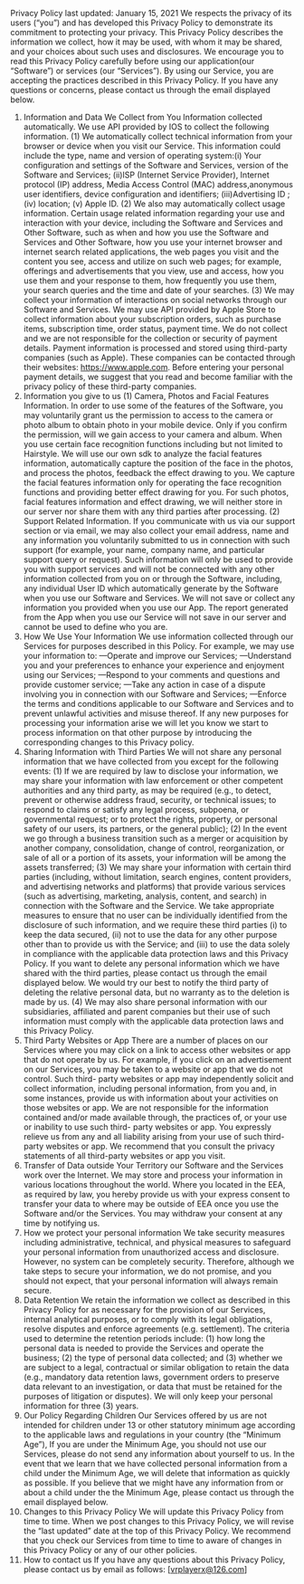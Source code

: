 Privacy Policy
last updated: January 15, 2021
We respects the privacy of its users (“you”) and has developed this Privacy Policy to demonstrate its commitment to protecting your privacy. This Privacy Policy describes the information we collect, how it may be used, with whom it may be shared, and your choices about such uses and disclosures. We encourage you to read this Privacy Policy carefully before using our application(our “Software”) or services (our “Services”). By using our Service, you are accepting the practices described in this Privacy Policy. If you have any questions or concerns, please contact us through the email displayed below.
1. Information and Data We Collect from You
Information collected automatically. We use API provided by IOS to collect the following information.
(1) We automatically collect technical information from your browser or device when you visit our Service. This information could include the type, name and version of operating system:(i) Your configuration and settings of the Software and Services, version of the Software and Services; (ii)ISP (Internet Service Provider), Internet protocol (IP) address, Media Access Control (MAC) address,anonymous user identifiers, device configuration and identifiers; (iii)Advertising ID ; (iv) location; (v) Apple ID.
(2) We also may automatically collect usage information. Certain usage related information regarding your use and interaction with your device, including the Software and Services and Other Software, such as when and how you use the Software and Services and Other Software, how you use your internet browser and internet search related applications, the web pages you visit and the content you see, access and utilize on such web pages; for example, offerings and advertisements that you view, use and access, how you use them and your response to them, how frequently you use them, your search queries and the time and date of your searches.
(3) We may collect your information of interactions on social networks through our Software and Services. We may use API provided by Apple Store to collect information about your subscription orders, such as purchase items, subscription time, order status, payment time. We do not collect and we are not responsible for the collection or security of payment details. Payment information is processed and stored using third-party companies (such as Apple). These companies can be contacted through their websites: https://www.apple.com. Before entering your personal payment details, we suggest that you read and become familiar with the privacy policy of these third-party companies.
2. Information you give to us
(1) Camera, Photos and Facial Features Information. In order to use some of the features of the Software, you may voluntarily grant us the permission to access to the camera or photo album to obtain photo in your mobile device. Only if you confirm the permission, will we gain access to your camera and album. When you use certain face recognition functions including but not limited to Hairstyle. We will use our own sdk to analyze the facial features information, automatically capture the position of the face in the photos, and process the photos, feedback the effect drawing to you. We capture the facial features information only for operating the face recognition functions and providing better effect drawing for you. For such photos, facial features information and effect drawing, we will neither store in our server nor share them with any third parties after processing.
(2) Support Related Information. If you communicate with us via our support section or via email, we may also collect your email address, name and any information you voluntarily submitted to us in connection with such support (for example, your name, company name, and particular support query or request). Such information will only be used to provide you with support services and will not be connected with any other information collected from you on or through the Software, including, any individual User ID which automatically generate by the Software when you use our Software and Services.
We will not save or collect any information you provided when you use our App. The report generated from the App when you use our Service will not save in our server and cannot be used to define who you are.
3. How We Use Your Information
We use information collected through our Services for purposes described in this Policy. For example, we may use your information to: —Operate and improve our Services; —Understand you and your preferences to enhance your experience and enjoyment using our Services; —Respond to your comments and questions and provide customer service; —Take any action in case of a dispute involving you in connection with our Software and Services; —Enforce the terms and conditions applicable to our Software and Services and to prevent unlawful activities and misuse thereof. If any new purposes for processing your information arise we will let you know we start to process information on that other purpose by introducing the corresponding changes to this Privacy policy.
4. Sharing Information with Third Parties
We will not share any personal information that we have collected from you except for the following events:
(1) If we are required by law to disclose your information, we may share your information with law enforcement or other competent authorities and any third party, as may be required (e.g., to detect, prevent or otherwise address fraud, security, or technical issues; to respond to claims or satisfy any legal process, subpoena, or governmental request; or to protect the rights, property, or personal safety of our users, its partners, or the general public);
(2) In the event we go through a business transition such as a merger or acquisition by another company, consolidation, change of control, reorganization, or sale of all or a portion of its assets, your information will be among the assets transferred;
(3) We may share your information with certain third parties (including, without limitation, search engines, content providers, and advertising networks and platforms) that provide various services (such as advertising, marketing, analysis, content, and search) in connection with the Software and the Service. We take appropriate measures to ensure that no user can be individually identified from the disclosure of such information, and we require these third parties (i) to keep the data secured, (ii) not to use the data for any other purpose other than to provide us with the Service; and (iii) to use the data solely in compliance with the applicable data protection laws and this Privacy Policy. If you want to delete any personal information which we have shared with the third parties, please contact us through the email displayed below. We would try our best to notify the third party of deleting the relative personal data, but no warranty as to the deletion is made by us.
(4) We may also share personal information with our subsidiaries, affiliated and parent companies but their use of such information must comply with the applicable data protection laws and this Privacy Policy.
5. Third Party Websites or App
There are a number of places on our Services where you may click on a link to access other websites or app that do not operate by us. For example, if you click on an advertisement on our Services, you may be taken to a website or app that we do not control. Such third- party websites or app may independently solicit and collect information, including personal information, from you and, in some instances, provide us with information about your activities on those websites or app. We are not responsible for the information contained and/or made available through, the practices of, or your use or inability to use such third- party websites or app. You expressly relieve us from any and all liability arising from your use of such third- party websites or app. We recommend that you consult the privacy statements of all third-party websites or app you visit.
6. Transfer of Data outside Your Territory
our Software and the Services work over the Internet. We may store and process your information in various locations throughout the world. Where you located in the EEA, as required by law, you hereby provide us with your express consent to transfer your data to where may be outside of EEA once you use the Software and/or the Services. You may withdraw your consent at any time by notifying us.
7. How we protect your personal information
We take security measures including administrative, technical, and physical measures to safeguard your personal information from unauthorized access and disclosure. However, no system can be completely security. Therefore, although we take steps to secure your information, we do not promise, and you should not expect, that your personal information will always remain secure.
8. Data Retention
We retain the information we collect as described in this Privacy Policy for as necessary for the provision of our Services, internal analytical purposes, or to comply with its legal obligations, resolve disputes and enforce agreements (e.g. settlement). The criteria used to determine the retention periods include: (1) how long the personal data is needed to provide the Services and operate the business; (2) the type of personal data collected; and (3) whether we are subject to a legal, contractual or similar obligation to retain the data (e.g., mandatory data retention laws, government orders to preserve data relevant to an investigation, or data that must be retained for the purposes of litigation or disputes). We will only keep your personal information for three (3) years.
9. Our Policy Regarding Children
Our Services offered by us are not intended for children under 13 or other statutory minimum age according to the applicable laws and regulations in your country (the “Minimum Age”), If you are under the Minimum Age, you should not use our Services, please do not send any information about yourself to us. In the event that we learn that we have collected personal information from a child under the Minimum Age, we will delete that information as quickly as possible. If you believe that we might have any information from or about a child under the the Minimum Age, please contact us through the email displayed below.
10. Changes to this Privacy Policy
We will update this Privacy Policy from time to time. When we post changes to this Privacy Policy, we will revise the “last updated” date at the top of this Privacy Policy. We recommend that you check our Services from time to time to aware of changes in this Privacy Policy or any of our other policies.
11. How to contact us
If you have any questions about this Privacy Policy, please contact us by email as follows: [vrplayerx@126.com]
